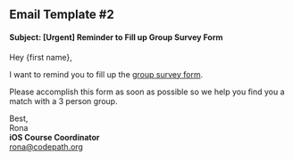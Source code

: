 ## Email Template #2

#### Subject: [Urgent] Reminder to Fill up Group Survey Form

Hey {first name},

I want to remind you to fill up the [group survey form](https://docs.google.com/forms/d/1yNw1dvevsDrYYCSLTuvr4SfYIhVXM6QnUaFTDDLtR3Q/edit).

Please accomplish this form as soon as possible so we help you find you a match with a 3 person group.

Best,<br>
Rona<br>
**iOS Course Coordinator**<br>
rona@codepath.org
